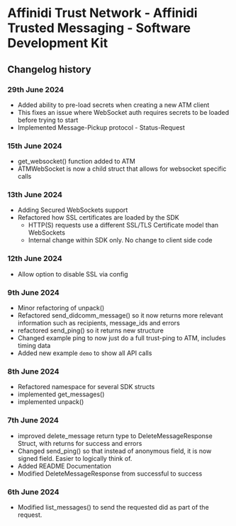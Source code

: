 # Affinidi Trust Network - Affinidi Trusted Messaging - Software Development Kit

## Changelog history

### 29th June 2024

* Added ability to pre-load secrets when creating a new ATM client
* This fixes an issue where WebSocket auth requires secrets to be loaded before trying to start
* Implemented Message-Pickup protocol - Status-Request

### 15th June 2024

* get_websocket() function added to ATM
* ATMWebSocket is now a child struct that allows for websocket specific calls

### 13th June 2024

* Adding Secured WebSockets support
* Refactored how SSL certificates are loaded by the SDK
  * HTTP(S) requests use a different SSL/TLS Certificate model than WebSockets
  * Internal change within SDK only. No change to client side code

### 12th June 2024

* Allow option to disable SSL via config

### 9th June 2024

* Minor refactoring of unpack()
* Refactored send_didcomm_message() so it now returns more relevant information such as recipients, message_ids and errors
* refactored send_ping() so it returns new structure
* Changed example ping to now just do a full trust-ping to ATM, includes timing data
* Added new example `demo` to show all API calls

### 8th June 2024

* Refactored namespace for several SDK structs
* implemented get_messages()
* implemented unpack()

### 7th June 2024

* improved delete_message return type to DeleteMessageResponse Struct, with returns for success and errors
* Changed send_ping() so that instead of anonymous field, it is now signed field. Easier to logically think of.
* Added README Documentation
* Modified DeleteMessageResponse from successful to success

### 6th June 2024

* Modified list_messages() to send the requested did as part of the request.
